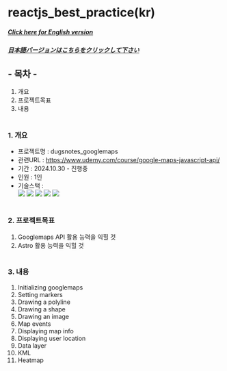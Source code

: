 # reactjs_best_practice(kr)

##### [Click here for English version](README_EN.md)

##### [日本語バージョンはこちらをクリックして下さい](README_JP.md)

## - 목차 -

1. 개요
2. 프로젝트목표
3. 내용
   </br>
   </br>

### 1. 개요

- 프로젝트명 : dugsnotes_googlemaps
- 관련URL : https://www.udemy.com/course/google-maps-javascript-api/
- 기간 : 2024.10.30 - 진행중
- 인원 : 1인
- 기술스택 : </br>
  <img src="https://img.shields.io/badge/HTML5-E34F26?style=for-the-badge&logo=HTML5&logoColor=white">
  <img src="https://img.shields.io/badge/CSS3-1572B6?style=for-the-badge&logo=CSS3&logoColor=white">
  <img src="https://img.shields.io/badge/astro-BC52EE?style=for-the-badge&logo=astro&logoColor=white">
  <img src="https://img.shields.io/badge/Typescript-3178C6?style=for-the-badge&logo=Typescript&logoColor=white">
  <img src="https://img.shields.io/badge/Javascript-F7DF1E?style=for-the-badge&logo=Javascript&logoColor=white">
  </br>
  </br>

### 2. 프로젝트목표

1. Googlemaps API 활용 능력을 익힐 것
2. Astro 활용 능력을 익힐 것
   </br>
   </br>

### 3. 내용

1. Initializing googlemaps
2. Setting markers
3. Drawing a polyline
4. Drawing a shape
5. Drawing an image
6. Map events
7. Displaying map info
8. Displaying user location
9. Data layer
10. KML
11. Heatmap
